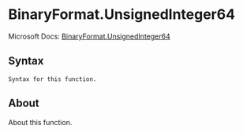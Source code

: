 # BinaryFormat.UnsignedInteger64

Microsoft Docs: [BinaryFormat.UnsignedInteger64](https://docs.microsoft.com/en-us/powerquery-m/binaryformat-unsignedinteger64)

## Syntax

```
Syntax for this function.
```

## About

About this function.

